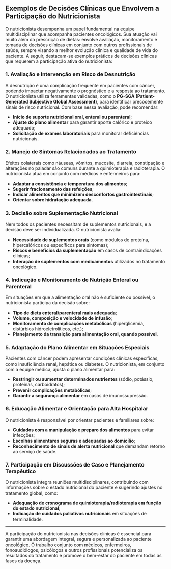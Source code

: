 
## Exemplos de Decisões Clínicas que Envolvem a Participação do Nutricionista

O nutricionista desempenha um papel fundamental na equipe multidisciplinar que acompanha pacientes oncológicos. Sua atuação vai muito além da prescrição de dietas: envolve avaliação, monitoramento e tomada de decisões clínicas em conjunto com outros profissionais de saúde, sempre visando a melhor evolução clínica e qualidade de vida do paciente. A seguir, destacam-se exemplos práticos de decisões clínicas que requerem a participação ativa do nutricionista:

### 1. Avaliação e Intervenção em Risco de Desnutrição

A desnutrição é uma complicação frequente em pacientes com câncer, podendo impactar negativamente o prognóstico e a resposta ao tratamento. O nutricionista utiliza ferramentas validadas, como o **PG-SGA (Patient-Generated Subjective Global Assessment)**, para identificar precocemente sinais de risco nutricional. Com base nessa avaliação, pode recomendar:

- **Início de suporte nutricional oral, enteral ou parenteral**;
- **Ajuste do plano alimentar** para garantir aporte calórico e proteico adequado;
- **Solicitação de exames laboratoriais** para monitorar deficiências nutricionais.

### 2. Manejo de Sintomas Relacionados ao Tratamento

Efeitos colaterais como náuseas, vômitos, mucosite, diarreia, constipação e alterações no paladar são comuns durante a quimioterapia e radioterapia. O nutricionista atua em conjunto com médicos e enfermeiros para:

- **Adaptar a consistência e temperatura dos alimentos**;
- **Sugerir fracionamento das refeições**;
- **Indicar alimentos que minimizem desconfortos gastrointestinais**;
- **Orientar sobre hidratação adequada**.

### 3. Decisão sobre Suplementação Nutricional

Nem todos os pacientes necessitam de suplementos nutricionais, e a decisão deve ser individualizada. O nutricionista avalia:

- **Necessidade de suplementos orais** (como módulos de proteína, hipercalóricos ou específicos para sintomas);
- **Riscos e benefícios da suplementação** em casos de contraindicações clínicas;
- **Interação de suplementos com medicamentos** utilizados no tratamento oncológico.

### 4. Indicação e Monitoramento de Nutrição Enteral ou Parenteral

Em situações em que a alimentação oral não é suficiente ou possível, o nutricionista participa da decisão sobre:

- **Tipo de dieta enteral/parenteral mais adequada**;
- **Volume, composição e velocidade de infusão**;
- **Monitoramento de complicações metabólicas** (hiperglicemia, distúrbios hidroeletrolíticos, etc.);
- **Planejamento da transição para alimentação oral, quando possível**.

### 5. Adaptação do Plano Alimentar em Situações Especiais

Pacientes com câncer podem apresentar condições clínicas específicas, como insuficiência renal, hepática ou diabetes. O nutricionista, em conjunto com a equipe médica, ajusta o plano alimentar para:

- **Restringir ou aumentar determinados nutrientes** (sódio, potássio, proteínas, carboidratos);
- **Prevenir complicações metabólicas**;
- **Garantir a segurança alimentar** em casos de imunossupressão.

### 6. Educação Alimentar e Orientação para Alta Hospitalar

O nutricionista é responsável por orientar pacientes e familiares sobre:

- **Cuidados com a manipulação e preparo dos alimentos** para evitar infecções;
- **Escolhas alimentares seguras e adequadas ao domicílio**;
- **Reconhecimento de sinais de alerta nutricional** que demandam retorno ao serviço de saúde.

### 7. Participação em Discussões de Caso e Planejamento Terapêutico

O nutricionista integra reuniões multidisciplinares, contribuindo com informações sobre o estado nutricional do paciente e sugerindo ajustes no tratamento global, como:

- **Adequação de cronograma de quimioterapia/radioterapia em função do estado nutricional**;
- **Indicação de cuidados paliativos nutricionais** em situações de terminalidade.

---

A participação do nutricionista nas decisões clínicas é essencial para garantir uma abordagem integral, segura e personalizada ao paciente oncológico. O trabalho conjunto com médicos, enfermeiros, fonoaudiólogos, psicólogos e outros profissionais potencializa os resultados do tratamento e promove o bem-estar do paciente em todas as fases da doença.
```
